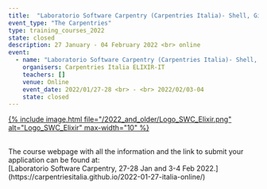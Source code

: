 ```yaml
---
title:  "Laboratorio Software Carpentry (Carpentries Italia)- Shell, Git, Python"
event_type: "The Carpentries"
type: training_courses_2022
state: closed
description: 27 January - 04 February 2022 <br> online
event:
  - name: "Laboratorio Software Carpentry (Carpentries Italia)- Shell, Git, Python"
    organisers: Carpentries Italia ELIXIR-IT
    teachers: []
    venue: Online
    event_date: 2022/01/27-28 <br> - <br> 2022/02/03-04
    state: closed
---
```

[{% include image.html file="/2022_and_older/Logo_SWC_Elixir.png" alt="Logo_SWC_Elixir" max-width="10" %}](https://carpentriesitalia.github.io/2021-09-09-italia-online/)


<br>
The course webpage with all the information and the link to submit your application can be found at:<br>
[Laboratorio Software Carpentry,  27-28 Jan and 3-4 Feb 2022.](https://carpentriesitalia.github.io/2022-01-27-italia-online/)
